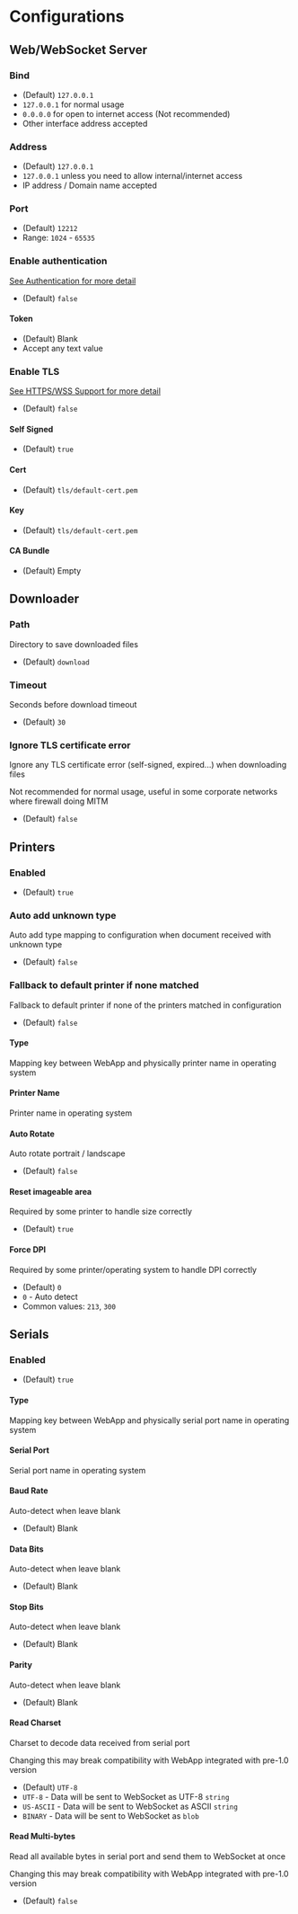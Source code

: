 # Configurations

## Web/WebSocket Server

### Bind

- (Default) `127.0.0.1` 
- `127.0.0.1` for normal usage
- `0.0.0.0` for open to internet access (Not recommended)
- Other interface address accepted

### Address

- (Default) `127.0.0.1` 
- `127.0.0.1` unless you need to allow internal/internet access
- IP address / Domain name accepted

### Port

- (Default) `12212`
- Range: `1024` - `65535`

### Enable authentication

[See Authentication for more detail](ADVANCED.md#authentication)

- (Default) `false`

#### Token

- (Default) Blank
- Accept any text value

### Enable TLS

[See HTTPS/WSS Support for more detail](ADVANCED.md#httpswss-support)

- (Default) `false`

#### Self Signed

- (Default) `true`

#### Cert

- (Default) `tls/default-cert.pem`

#### Key

- (Default) `tls/default-cert.pem`

#### CA Bundle

- (Default) Empty

## Downloader

### Path

Directory to save downloaded files

- (Default) `download`

### Timeout

Seconds before download timeout

- (Default) `30`

### Ignore TLS certificate error

Ignore any TLS certificate error (self-signed, expired...) when downloading files

Not recommended for normal usage, useful in some corporate networks where firewall doing MITM

- (Default) `false`

## Printers

### Enabled

- (Default) `true`

### Auto add unknown type

Auto add type mapping to configuration when document received with unknown type

- (Default) `false`

### Fallback to default printer if none matched

Fallback to default printer if none of the printers matched in configuration

- (Default) `false`

#### Type

Mapping key between WebApp and physically printer name in operating system

#### Printer Name

Printer name in operating system

#### Auto Rotate

Auto rotate portrait / landscape

- (Default) `false`

#### Reset imageable area

Required by some printer to handle size correctly

- (Default) `true`

#### Force DPI

Required by some printer/operating system to handle DPI correctly

- (Default) `0` 
-  `0` - Auto detect
- Common values: `213`, `300`

## Serials

### Enabled

- (Default) `true`

#### Type

Mapping key between WebApp and physically serial port name in operating system

#### Serial Port

Serial port name in operating system

#### Baud Rate

Auto-detect when leave blank

- (Default) Blank

#### Data Bits

Auto-detect when leave blank

- (Default) Blank

#### Stop Bits

Auto-detect when leave blank

- (Default) Blank

#### Parity

Auto-detect when leave blank

- (Default) Blank

#### Read Charset

Charset to decode data received from serial port

Changing this may break compatibility with WebApp integrated with pre-1.0 version

- (Default) `UTF-8`
- `UTF-8` - Data will be sent to WebSocket as UTF-8 `string`
- `US-ASCII` - Data will be sent to WebSocket as ASCII `string`
- `BINARY` - Data will be sent to WebSocket as `blob`

#### Read Multi-bytes

Read all available bytes in serial port and send them to WebSocket at once

Changing this may break compatibility with WebApp integrated with pre-1.0 version

- (Default) `false`